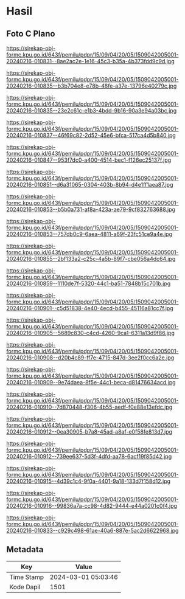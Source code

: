 # Hasil

## Foto C Plano

https://sirekap-obj-formc.kpu.go.id/643f/pemilu/pdpr/15/09/04/20/05/1509042005001-20240216-010831--8ae2ac2e-1e16-45c3-b35a-4b373fdd9c9d.jpg

https://sirekap-obj-formc.kpu.go.id/643f/pemilu/pdpr/15/09/04/20/05/1509042005001-20240216-010835--b3b704e8-e78b-48fe-a37e-13796e40279c.jpg

https://sirekap-obj-formc.kpu.go.id/643f/pemilu/pdpr/15/09/04/20/05/1509042005001-20240216-010835--23e2c61c-e1b3-4bdd-9b16-90a3e94a03bc.jpg

https://sirekap-obj-formc.kpu.go.id/643f/pemilu/pdpr/15/09/04/20/05/1509042005001-20240216-010837--46f69c82-2d52-45e6-bfca-517ca4d5b840.jpg

https://sirekap-obj-formc.kpu.go.id/643f/pemilu/pdpr/15/09/04/20/05/1509042005001-20240216-010847--953f7dc0-a400-4514-bec1-f126ec25137f.jpg

https://sirekap-obj-formc.kpu.go.id/643f/pemilu/pdpr/15/09/04/20/05/1509042005001-20240216-010851--d6a31065-0304-403b-8b94-d4e1ff1aea87.jpg

https://sirekap-obj-formc.kpu.go.id/643f/pemilu/pdpr/15/09/04/20/05/1509042005001-20240216-010853--b5b0a731-af8a-423a-ae79-9cf832763688.jpg

https://sirekap-obj-formc.kpu.go.id/643f/pemilu/pdpr/15/09/04/20/05/1509042005001-20240216-010853--757db0c9-6aea-4811-a69f-23fc51ce9a4e.jpg

https://sirekap-obj-formc.kpu.go.id/643f/pemilu/pdpr/15/09/04/20/05/1509042005001-20240216-010855--2bf133a2-c25c-4a5b-89f7-cbe056a4dc64.jpg

https://sirekap-obj-formc.kpu.go.id/643f/pemilu/pdpr/15/09/04/20/05/1509042005001-20240216-010859--1110de7f-5320-44c1-ba51-7848b15c701b.jpg

https://sirekap-obj-formc.kpu.go.id/643f/pemilu/pdpr/15/09/04/20/05/1509042005001-20240216-010901--c5d51838-4e40-4ecd-b455-45116a81cc7f.jpg

https://sirekap-obj-formc.kpu.go.id/643f/pemilu/pdpr/15/09/04/20/05/1509042005001-20240216-010905--5689c830-c4cd-4260-9ca1-6311a13d9f86.jpg

https://sirekap-obj-formc.kpu.go.id/643f/pemilu/pdpr/15/09/04/20/05/1509042005001-20240216-010908--d20b4c89-ff7e-4715-847d-3ee2f0cc6a2e.jpg

https://sirekap-obj-formc.kpu.go.id/643f/pemilu/pdpr/15/09/04/20/05/1509042005001-20240216-010909--9e74daea-8f5e-44c1-beca-d81476634acd.jpg

https://sirekap-obj-formc.kpu.go.id/643f/pemilu/pdpr/15/09/04/20/05/1509042005001-20240216-010910--7d870448-f306-4b55-aedf-f0e88e13efdc.jpg

https://sirekap-obj-formc.kpu.go.id/643f/pemilu/pdpr/15/09/04/20/05/1509042005001-20240216-010912--0ea30905-b7a8-45ad-a8af-e0f58fe813d7.jpg

https://sirekap-obj-formc.kpu.go.id/643f/pemilu/pdpr/15/09/04/20/05/1509042005001-20240216-010912--739ee637-5d3f-4dfd-aa78-6acf19f85d42.jpg

https://sirekap-obj-formc.kpu.go.id/643f/pemilu/pdpr/15/09/04/20/05/1509042005001-20240216-010915--4d39c1c4-9f0a-4401-9a18-133d7f158d12.jpg

https://sirekap-obj-formc.kpu.go.id/643f/pemilu/pdpr/15/09/04/20/05/1509042005001-20240216-010916--99836a7a-cc98-4d82-9444-e44a0201c0f4.jpg

https://sirekap-obj-formc.kpu.go.id/643f/pemilu/pdpr/15/09/04/20/05/1509042005001-20240216-010833--c929c498-61ae-40a6-887e-5ac2d6622968.jpg


## Metadata

| Key        | Value               |
| ---------- | ------------------- |
| Time Stamp | 2024-03-01 05:03:46 |
| Kode Dapil | 1501                |



